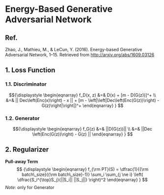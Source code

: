 # Energy-Based Generative Adversarial Network
## Ref.
Zhao, J., Mathieu, M., & LeCun, Y. (2016). Energy-based Generative Adversarial Network, 1–15. Retrieved from http://arxiv.org/abs/1609.03126

## 1. Loss Function
### 1.1. Discriminator
$${\displaystyle
\begin{eqnarray}
f_D(x, z) &=& D(x) + [m - D(G(z))]^+ \\
&=& || Dec\left(Enc(x)\right) - x || + [m - \left|\left|Dec\left(Enc(G(z))\right) - G(z)\right|\right|]^+
\end{eqnarray}
}
$$

### 1.2. Generator
$${\displaystyle
\begin{eqnarray}
f_G(z) &=& ||D(G(z))|| \\
&=& ||Dec \left(Enc(G(z))\right) - G(z) ||
\end{eqnarray}
}
$$

## 2. Regularizer
**Pull-away Term**
$$ {\displaystyle
\begin{eqnarray}
f_{\rm PT}(S) = \dfrac{1}{{\rm batch\_size}({\rm batch\_size}-1)} \sum_i \sum_{j \ne i} \left( \dfrac{S_i^{\top}S_j}{||S_i|| ||S_j||} \right)^2
\end{eqnarray}
}
$$
*Note*: only for Generator
